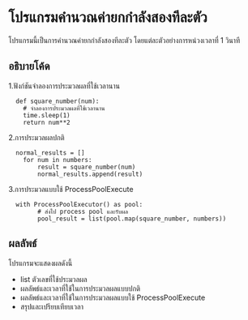 # โปรแกรมคำนวณค่ายกกำลังสองทีละตัว

โปรแกรมนี้เป็นการคำนวณค่ายกกำลังสองทีละตัว โดยแต่ละตัวอย่างการหน่วงเวลาที่ 1 วินาที

## อธิบายโค้ด

1.ฟังก์ชันจำลองการประมวลผลที่ใช้เวลานาน

```
  def square_number(num):
    # จำลองการประมวลผลที่ใช้เวลานาน
    time.sleep(1)
    return num**2
```

2.การประมวลผลปกติ

```
  normal_results = []
    for num in numbers:
        result = square_number(num)
        normal_results.append(result)
```

3.การประมวลแบบใช้ ProcessPoolExecute

```
  with ProcessPoolExecutor() as pool:
        # ส่งไป process pool และรับผล
        pool_result = list(pool.map(square_number, numbers))
```

## ผลลัพธ์

โปรแกรมจะแสดงผลดังนี้

- list ตัวเลขที่ใช้ประมวลผล
- ผลลัพธ์และเวลาที่ใช้ในการประมวลผลแบบปกติ
- ผลลัพธ์และเวลาที่ใช้ในการประมวลผลแบบใช้ ProcessPoolExecute
- สรุปและเปรียบเทียบเวลา
